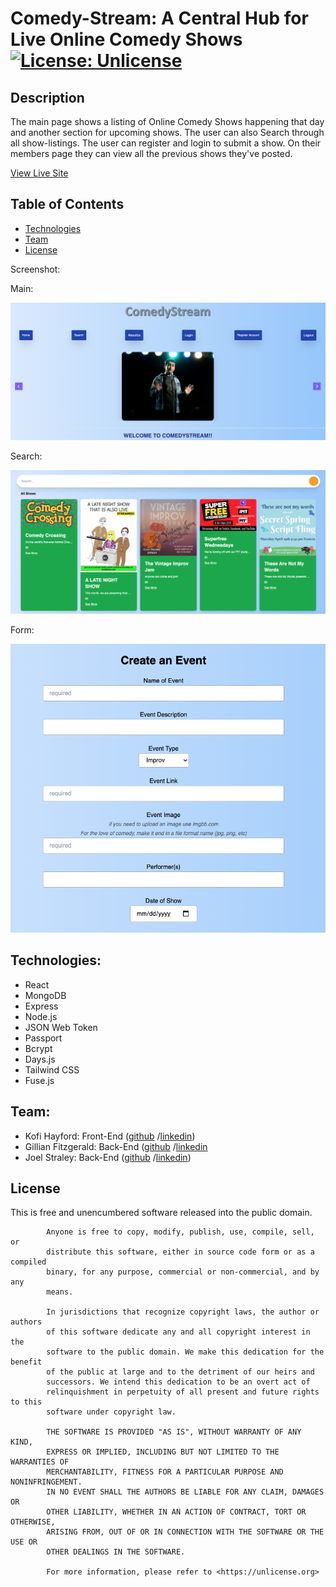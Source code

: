 # Comedy-Stream: A Central Hub for Live Online Comedy Shows [![License: Unlicense](https://img.shields.io/badge/license-Unlicense-blue.svg)](http://unlicense.org/)

## Description
The main page shows a listing of Online Comedy Shows happening that day and another section for upcoming shows. The user can also Search through all show-listings. The user can register and login to submit a show. On their members page they can view all the previous shows they've posted. 

[View Live Site](https://comedy-stream.herokuapp.com/)

## Table of Contents

* [Technologies](#Technologies)
* [Team](#Team)
* [License](#License)

Screenshot: 

Main: 

![alt text](https://github.com/Joelstraley/Project-3-Improv-Coders/blob/master/client/public/assets/ComedyStream-Main.png?raw=true)

Search:

![alt text](https://github.com/Joelstraley/Project-3-Improv-Coders/blob/master/client/public/assets/ComedyStream-Search.png?raw=true)

Form: 

![alt text](https://github.com/Joelstraley/Project-3-Improv-Coders/blob/master/client/public/assets/ComedyStream-Form.png?raw=true)


## <a name="Technologies">Technologies:</a>

- React
- MongoDB
- Express
- Node.js
- JSON Web Token
- Passport
- Bcrypt
- Days.js
- Tailwind CSS
- Fuse.js


## <a name="Team">Team:</a>
- Kofi Hayford: Front-End ([github](https://github.com/kofihayford) /[linkedin](https://www.linkedin.com/in/kofihayford/))
- Gillian Fitzgerald: Back-End ([github](https://github.com/GKFitz) /[linkedin]()
- Joel Straley: Back-End ([github](https://github.com/JoelStraley) /[linkedin](https://www.linkedin.com/in/joel-straley-559aab97/))

## <a name="License">License</a>
This is free and unencumbered software released into the public domain.
    
            Anyone is free to copy, modify, publish, use, compile, sell, or
            distribute this software, either in source code form or as a compiled
            binary, for any purpose, commercial or non-commercial, and by any
            means.
            
            In jurisdictions that recognize copyright laws, the author or authors
            of this software dedicate any and all copyright interest in the
            software to the public domain. We make this dedication for the benefit
            of the public at large and to the detriment of our heirs and
            successors. We intend this dedication to be an overt act of
            relinquishment in perpetuity of all present and future rights to this
            software under copyright law.
            
            THE SOFTWARE IS PROVIDED "AS IS", WITHOUT WARRANTY OF ANY KIND,
            EXPRESS OR IMPLIED, INCLUDING BUT NOT LIMITED TO THE WARRANTIES OF
            MERCHANTABILITY, FITNESS FOR A PARTICULAR PURPOSE AND NONINFRINGEMENT.
            IN NO EVENT SHALL THE AUTHORS BE LIABLE FOR ANY CLAIM, DAMAGES OR
            OTHER LIABILITY, WHETHER IN AN ACTION OF CONTRACT, TORT OR OTHERWISE,
            ARISING FROM, OUT OF OR IN CONNECTION WITH THE SOFTWARE OR THE USE OR
            OTHER DEALINGS IN THE SOFTWARE.
            
            For more information, please refer to <https://unlicense.org>
